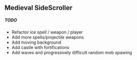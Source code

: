 ## Medieval SideScroller

##### TODO
- Refactor ice spell / weapon / player
- Add more spells/projectile weapons
- Add moving background
- Add castle with fortifications
- Add waves and progressively difficult random mob spawing
